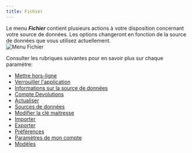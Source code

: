 ```yaml
---
title: Fichier
---
```

Le menu ***Fichier*** contient plusieurs actions à votre disposition concernant votre source de données. Les options changeront en fonction de la source de données que vous utilisez actuellement.  
![Menu Fichier](/img/fr/rdm/mac/RdmMac4008.png) 

Consulter les rubriques suivantes pour en savoir plus sur chaque paramètre:  

* [Mettre hors-ligne](/fr/rdm/mac/commands/file/go-offline/) 
* [Verrouiller l&apos;application](/fr/rdm/mac/commands/file/lock-application/) 
* [Informations sur la source de données](/fr/rdm/mac/commands/file/data-source-information/) 
* [Compte Devolutions](/fr/rdm/mac/commands/file/devolutions-account/) 
* [Actualiser](/fr/rdm/mac/commands/file/backup/refresh/) 
* [Sources de données](/fr/rdm/mac/commands/file/data-sources/overview/) 
* [Modifier la clé maitresse](/fr/rdm/mac/commands/file/manage-password/) 
* [Importer](/fr/rdm/mac/commands/file/import/overview/) 
* [Exporter](/fr/rdm/mac/commands/file/export/overview/) 
* [Préférences](/fr/rdm/mac/commands/file/preferences/general/) 
* [Paramètres de mon compte](/fr/rdm/mac/commands/file/my-account-settings/) 
* [Modèles](/fr/rdm/mac/commands/file/templates/) 
